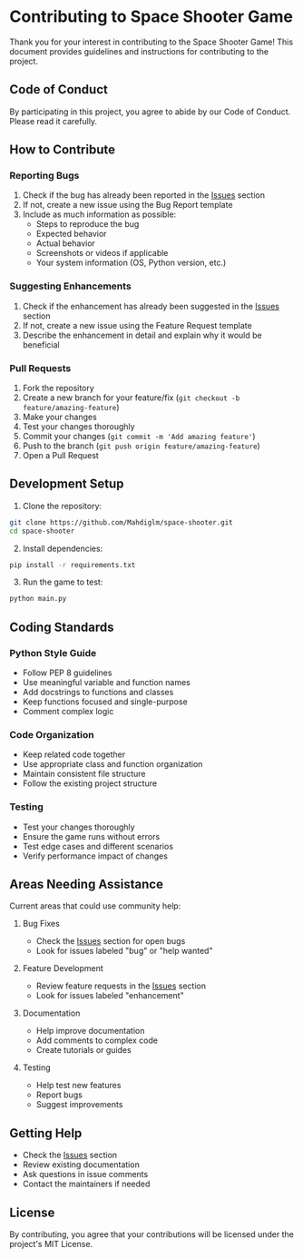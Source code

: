 # Contributing to Space Shooter Game

Thank you for your interest in contributing to the Space Shooter Game! This document provides guidelines and instructions for contributing to the project.

## Code of Conduct

By participating in this project, you agree to abide by our Code of Conduct. Please read it carefully.

## How to Contribute

### Reporting Bugs

1. Check if the bug has already been reported in the [Issues](https://github.com/Mahdiglm/space-shooter/issues) section
2. If not, create a new issue using the Bug Report template
3. Include as much information as possible:
   - Steps to reproduce the bug
   - Expected behavior
   - Actual behavior
   - Screenshots or videos if applicable
   - Your system information (OS, Python version, etc.)

### Suggesting Enhancements

1. Check if the enhancement has already been suggested in the [Issues](https://github.com/Mahdiglm/space-shooter/issues) section
2. If not, create a new issue using the Feature Request template
3. Describe the enhancement in detail and explain why it would be beneficial

### Pull Requests

1. Fork the repository
2. Create a new branch for your feature/fix (`git checkout -b feature/amazing-feature`)
3. Make your changes
4. Test your changes thoroughly
5. Commit your changes (`git commit -m 'Add amazing feature'`)
6. Push to the branch (`git push origin feature/amazing-feature`)
7. Open a Pull Request

## Development Setup

1. Clone the repository:
```bash
git clone https://github.com/Mahdiglm/space-shooter.git
cd space-shooter
```

2. Install dependencies:
```bash
pip install -r requirements.txt
```

3. Run the game to test:
```bash
python main.py
```

## Coding Standards

### Python Style Guide

- Follow PEP 8 guidelines
- Use meaningful variable and function names
- Add docstrings to functions and classes
- Keep functions focused and single-purpose
- Comment complex logic

### Code Organization

- Keep related code together
- Use appropriate class and function organization
- Maintain consistent file structure
- Follow the existing project structure

### Testing

- Test your changes thoroughly
- Ensure the game runs without errors
- Test edge cases and different scenarios
- Verify performance impact of changes

## Areas Needing Assistance

Current areas that could use community help:

1. Bug Fixes
   - Check the [Issues](https://github.com/Mahdiglm/space-shooter/issues) section for open bugs
   - Look for issues labeled "bug" or "help wanted"

2. Feature Development
   - Review feature requests in the [Issues](https://github.com/Mahdiglm/space-shooter/issues) section
   - Look for issues labeled "enhancement"

3. Documentation
   - Help improve documentation
   - Add comments to complex code
   - Create tutorials or guides

4. Testing
   - Help test new features
   - Report bugs
   - Suggest improvements

## Getting Help

- Check the [Issues](https://github.com/Mahdiglm/space-shooter/issues) section
- Review existing documentation
- Ask questions in issue comments
- Contact the maintainers if needed

## License

By contributing, you agree that your contributions will be licensed under the project's MIT License.